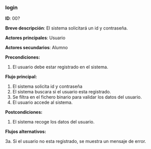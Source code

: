 ### **login**

**ID**: 00?

**Breve descripción**: El sistema solicitará un id y contraseña.

**Actores principales**: Usuario

**Actores secundarios**: Alumno

**Precondiciones:**

 1. El usuario debe estar registrado en el sistema.

 **Flujo principal:**

  1. El sistema solicita id y contraseña
  2. El sistema buscara si el usuario esta registrado.
  3. Se filtra en el fichero binario para validar los datos del usuario.
  4. El usuario accede al sistema.

 **Postcondiciones:**

  1. El sistema recoge los datos del usuario.

 **Flujos alternativos:**
 
  3a. Si el usuario no esta registrado, se muestra un mensaje de error.



